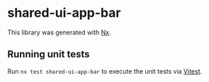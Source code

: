 # shared-ui-app-bar

This library was generated with [Nx](https://nx.dev).

## Running unit tests

Run `nx test shared-ui-app-bar` to execute the unit tests via [Vitest](https://vitest.dev/).
